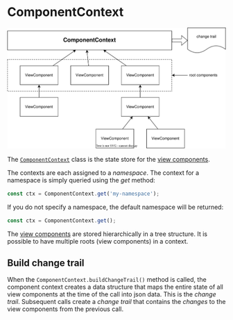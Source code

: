 # ComponentContext

![ConmponentContext](./ComponentContext.drawio.svg)

The [`ComponentContext`](./ComponentContext.ts) class is the state store for the [view components](./ViewComponent.md).

The contexts are each assigned to a *namespace*. The context for a namespace is simply queried using the *get* method:

```js
const ctx = ComponentContext.get('my-namespace');
```

If you do not specify a namespace, the default namespace will be returned:

```js
const ctx = ComponentContext.get();
```

The [view components](./ViewComponent.md) are stored hierarchically in a tree structure. It is possible to have multiple roots (view components) in a context.

## Build change trail

When the `ComponentContext.buildChangeTrail()` method is called, the component context creates a data structure that maps the entire state of all view components at the time of the call into json data. This is the _change trail_.
Subsequent calls create a _change trail_ that contains the _changes_ to the view components from the previous call.
